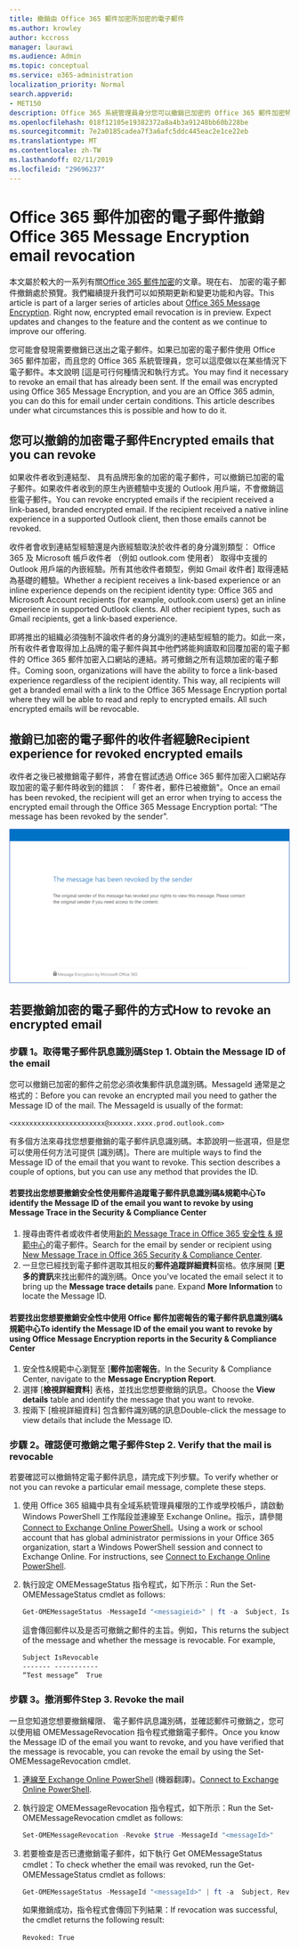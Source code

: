 ```yaml
---
title: 撤銷由 Office 365 郵件加密所加密的電子郵件
ms.author: krowley
author: kccross
manager: laurawi
ms.audience: Admin
ms.topic: conceptual
ms.service: o365-administration
localization_priority: Normal
search.appverid:
- MET150
description: Office 365 系統管理員身分您可以撤銷已加密的 Office 365 郵件加密特定電子郵件。
ms.openlocfilehash: 018f12105e19382372a8a4b3a91248bb60b228be
ms.sourcegitcommit: 7e2a0185cadea7f3a6afc5ddc445eac2e1ce22eb
ms.translationtype: MT
ms.contentlocale: zh-TW
ms.lasthandoff: 02/11/2019
ms.locfileid: "29696237"
---
```

# <a name="office-365-message-encryption-email-revocation"></a><span data-ttu-id="ace6d-103">Office 365 郵件加密的電子郵件撤銷</span><span class="sxs-lookup"><span data-stu-id="ace6d-103">Office 365 Message Encryption email revocation</span></span>

<span data-ttu-id="ace6d-p101">本文屬於較大的一系列有關[Office 365 郵件加密](ome.md)的文章。現在右、 加密的電子郵件撤銷處於預覽。我們繼續提升我們可以如預期更新和變更功能和內容。</span><span class="sxs-lookup"><span data-stu-id="ace6d-p101">This article is part of a larger series of articles about [Office 365 Message Encryption](ome.md). Right now, encrypted email revocation is in preview. Expect updates and changes to the feature and the content as we continue to improve our offering.</span></span>

<span data-ttu-id="ace6d-p102">您可能會發現需要撤銷已送出之電子郵件。如果已加密的電子郵件使用 Office 365 郵件加密，而且您的 Office 365 系統管理員，您可以這麼做以在某些情況下電子郵件。本文說明 [這是可行何種情況和執行方式。</span><span class="sxs-lookup"><span data-stu-id="ace6d-p102">You may find it necessary to revoke an email that has already been sent. If the email was encrypted using Office 365 Message Encryption, and you are an Office 365 admin, you can do this for email under certain conditions. This article describes under what circumstances this is possible and how to do it.</span></span>
  
## <a name="encrypted-emails-that-you-can-revoke"></a><span data-ttu-id="ace6d-110">您可以撤銷的加密電子郵件</span><span class="sxs-lookup"><span data-stu-id="ace6d-110">Encrypted emails that you can revoke</span></span>

<span data-ttu-id="ace6d-p103">如果收件者收到連結型、 具有品牌形象的加密的電子郵件，可以撤銷已加密的電子郵件。如果收件者收到的原生內嵌體驗中支援的 Outlook 用戶端，不會撤銷這些電子郵件。</span><span class="sxs-lookup"><span data-stu-id="ace6d-p103">You can revoke encrypted emails if the recipient received a link-based, branded encrypted email. If the recipient received a native inline experience in a supported Outlook client, then those emails cannot be revoked.</span></span>

<span data-ttu-id="ace6d-p104">收件者會收到連結型經驗還是內嵌經驗取決於收件者的身分識別類型： Office 365 及 Microsoft 帳戶收件者 （例如 outlook.com 使用者） 取得中支援的 Outlook 用戶端的內嵌經驗。所有其他收件者類型，例如 Gmail 收件者] 取得連結為基礎的體驗。</span><span class="sxs-lookup"><span data-stu-id="ace6d-p104">Whether a recipient receives a link-based experience or an inline experience depends on the recipient identity type: Office 365 and Microsoft Account recipients (for example, outlook.com users) get an inline experience in supported Outlook clients. All other recipient types, such as Gmail recipients, get a link-based experience.</span></span>

<span data-ttu-id="ace6d-p105">即將推出的組織必須強制不論收件者的身分識別的連結型經驗的能力。如此一來，所有收件者會取得加上品牌的電子郵件與其中他們將能夠讀取和回覆加密的電子郵件的 Office 365 郵件加密入口網站的連結。將可撤銷之所有這類加密的電子郵件。</span><span class="sxs-lookup"><span data-stu-id="ace6d-p105">Coming soon, organizations will have the ability to force a link-based experience regardless of the recipient identity. This way, all recipients will get a branded email with a link to the Office 365 Message Encryption portal where they will be able to read and reply to encrypted emails. All such encrypted emails will be revocable.</span></span>
  
## <a name="recipient-experience-for-revoked-encrypted-emails"></a><span data-ttu-id="ace6d-118">撤銷已加密的電子郵件的收件者經驗</span><span class="sxs-lookup"><span data-stu-id="ace6d-118">Recipient experience for revoked encrypted emails</span></span>

<span data-ttu-id="ace6d-119">收件者之後已被撤銷電子郵件，將會在嘗試透過 Office 365 郵件加密入口網站存取加密的電子郵件時收到的錯誤： 「 寄件者，郵件已被撤銷"。</span><span class="sxs-lookup"><span data-stu-id="ace6d-119">Once an email has been revoked, the recipient will get an error when trying to access the encrypted email through the Office 365 Message Encryption portal: “The message has been revoked by the sender”.</span></span>

![這個螢幕擷取畫面顯示撤銷加密的電子郵件。](media/revoked-encrypted-email.png)

## <a name="how-to-revoke-an-encrypted-email"></a><span data-ttu-id="ace6d-121">若要撤銷加密的電子郵件的方式</span><span class="sxs-lookup"><span data-stu-id="ace6d-121">How to revoke an encrypted email</span></span>

### <a name="step-1-obtain-the-message-id-of-the-email"></a><span data-ttu-id="ace6d-p106">步驟 1。取得電子郵件訊息識別碼</span><span class="sxs-lookup"><span data-stu-id="ace6d-p106">Step 1. Obtain the Message ID of the email</span></span>

<span data-ttu-id="ace6d-p107">您可以撤銷已加密的郵件之前您必須收集郵件訊息識別碼。MessageId 通常是之格式的：</span><span class="sxs-lookup"><span data-stu-id="ace6d-p107">Before you can revoke an encrypted mail you need to gather the Message ID of the mail. The MessageId is usually of the format:</span></span>

`<xxxxxxxxxxxxxxxxxxxxxxx@xxxxxx.xxxx.prod.outlook.com>`  

<span data-ttu-id="ace6d-p108">有多個方法來尋找您想要撤銷的電子郵件訊息識別碼。本節說明一些選項，但是您可以使用任何方法可提供 [識別碼]。</span><span class="sxs-lookup"><span data-stu-id="ace6d-p108">There are multiple ways to find the Message ID of the email that you want to revoke. This section describes a couple of options, but you can use any method that provides the ID.</span></span>

#### <a name="to-identify-the-message-id-of-the-email-you-want-to-revoke-by-using-message-trace-in-the-security-amp-compliance-center"></a><span data-ttu-id="ace6d-128">若要找出您想要撤銷安全性使用郵件追蹤電子郵件訊息識別碼&amp;規範中心</span><span class="sxs-lookup"><span data-stu-id="ace6d-128">To identify the Message ID of the email you want to revoke by using Message Trace in the Security &amp; Compliance Center</span></span>

1. <span data-ttu-id="ace6d-129">搜尋由寄件者或收件者使用[新的 Message Trace in Office 365 安全性 & 規範中心](https://blogs.technet.microsoft.com/exchange/2018/05/02/new-message-trace-in-office-365-security-compliance-center/)的電子郵件。</span><span class="sxs-lookup"><span data-stu-id="ace6d-129">Search for the email by sender or recipient using [New Message Trace in Office 365 Security & Compliance Center](https://blogs.technet.microsoft.com/exchange/2018/05/02/new-message-trace-in-office-365-security-compliance-center/).</span></span>
2. <span data-ttu-id="ace6d-p109">一旦您已經找到電子郵件選取其相反的**郵件追蹤詳細資料**窗格。依序展開 [**更多的資訊**來找出郵件的識別碼。</span><span class="sxs-lookup"><span data-stu-id="ace6d-p109">Once you've located the email select it to bring up the **Message trace details** pane. Expand **More Information** to locate the Message ID.</span></span>

#### <a name="to-identify-the-message-id-of-the-email-you-want-to-revoke-by-using-office-message-encryption-reports-in-the-security-amp-compliance-center"></a><span data-ttu-id="ace6d-132">若要找出您想要撤銷安全性中使用 Office 郵件加密報告的電子郵件訊息識別碼&amp;規範中心</span><span class="sxs-lookup"><span data-stu-id="ace6d-132">To identify the Message ID of the email you want to revoke by using Office Message Encryption reports in the Security &amp; Compliance Center</span></span>

1. <span data-ttu-id="ace6d-133">安全性&amp;規範中心瀏覽至 [**郵件加密報告**。</span><span class="sxs-lookup"><span data-stu-id="ace6d-133">In the Security &amp; Compliance Center, navigate to the **Message Encryption Report**.</span></span>
2. <span data-ttu-id="ace6d-134">選擇 [**檢視詳細資料**] 表格，並找出您想要撤銷的訊息。</span><span class="sxs-lookup"><span data-stu-id="ace6d-134">Choose the **View details** table and identify the message that you want to revoke.</span></span>
3. <span data-ttu-id="ace6d-135">按兩下 [檢視詳細資料] 包含郵件識別碼的訊息</span><span class="sxs-lookup"><span data-stu-id="ace6d-135">Double-click the message to view details that include the Message ID.</span></span>

### <a name="step-2-verify-that-the-mail-is-revocable"></a><span data-ttu-id="ace6d-p110">步驟 2。確認便可撤銷之電子郵件</span><span class="sxs-lookup"><span data-stu-id="ace6d-p110">Step 2. Verify that the mail is revocable</span></span>

<span data-ttu-id="ace6d-138">若要確認可以撤銷特定電子郵件訊息，請完成下列步驟。</span><span class="sxs-lookup"><span data-stu-id="ace6d-138">To verify whether or not you can revoke a particular email message, complete these steps.</span></span>

1. <span data-ttu-id="ace6d-p111">使用 Office 365 組織中具有全域系統管理員權限的工作或學校帳戶，請啟動 Windows PowerShell 工作階段並連線至 Exchange Online。指示，請參閱[Connect to Exchange Online PowerShell](https://aka.ms/exopowershell)。</span><span class="sxs-lookup"><span data-stu-id="ace6d-p111">Using a work or school account that has global administrator permissions in your Office 365 organization, start a Windows PowerShell session and connect to Exchange Online. For instructions, see [Connect to Exchange Online PowerShell](https://aka.ms/exopowershell).</span></span>

2. <span data-ttu-id="ace6d-141">執行設定 OMEMessageStatus 指令程式，如下所示：</span><span class="sxs-lookup"><span data-stu-id="ace6d-141">Run the Set-OMEMessageStatus cmdlet as follows:</span></span>
     ```powershell
     Get-OMEMessageStatus -MessageId "<messagieid>" | ft -a  Subject, IsRevocable
     ```

   <span data-ttu-id="ace6d-p112">這會傳回郵件以及是否可撤銷之郵件的主旨。例如，</span><span class="sxs-lookup"><span data-stu-id="ace6d-p112">This returns the subject of the message and whether the message is revocable. For example,</span></span>

     ```text
     Subject IsRevocable
     ------- -----------
     “Test message”  True
     ```

### <a name="step-3-revoke-the-mail"></a><span data-ttu-id="ace6d-p113">步驟 3。撤消郵件</span><span class="sxs-lookup"><span data-stu-id="ace6d-p113">Step 3. Revoke the mail</span></span>  

<span data-ttu-id="ace6d-146">一旦您知道您想要撤銷權限、 電子郵件訊息識別碼，並確認郵件可撤銷之，您可以使用組 OMEMessageRevocation 指令程式撤銷電子郵件。</span><span class="sxs-lookup"><span data-stu-id="ace6d-146">Once you know the Message ID of the email you want to revoke, and you have verified that the message is revocable, you can revoke the email by using the Set-OMEMessageRevocation cmdlet.</span></span>

1. <span data-ttu-id="ace6d-147">[連線至 Exchange Online PowerShell](https://aka.ms/exopowershell) (機器翻譯)。</span><span class="sxs-lookup"><span data-stu-id="ace6d-147">[Connect to Exchange Online PowerShell](https://aka.ms/exopowershell).</span></span>

2. <span data-ttu-id="ace6d-148">執行設定 OMEMessageRevocation 指令程式，如下所示：</span><span class="sxs-lookup"><span data-stu-id="ace6d-148">Run the Set-OMEMessageRevocation cmdlet as follows:</span></span>

    ```powershell
    Set-OMEMessageRevocation -Revoke $true -MessageId "<messageId>"
    ```

3. <span data-ttu-id="ace6d-149">若要檢查是否已遭撤銷電子郵件，如下執行 Get OMEMessageStatus cmdlet：</span><span class="sxs-lookup"><span data-stu-id="ace6d-149">To check whether the email was revoked, run the Get-OMEMessageStatus cmdlet as follows:</span></span>

    ```powershell
    Get-OMEMessageStatus -MessageId "<messageId>" | ft -a  Subject, Revoked
    ```  
    <span data-ttu-id="ace6d-150">如果撤銷成功，指令程式會傳回下列結果：</span><span class="sxs-lookup"><span data-stu-id="ace6d-150">If revocation was successful, the cmdlet returns the following result:</span></span>  

    `Revoked: True`
